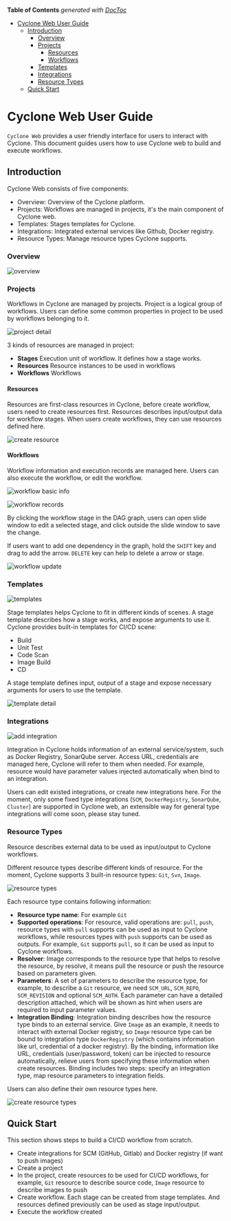 <!-- START doctoc generated TOC please keep comment here to allow auto update -->
<!-- DON'T EDIT THIS SECTION, INSTEAD RE-RUN doctoc TO UPDATE -->
**Table of Contents**  *generated with [DocToc](https://github.com/thlorenz/doctoc)*

- [Cyclone Web User Guide](#cyclone-web-user-guide)
  - [Introduction](#introduction)
    - [Overview](#overview)
    - [Projects](#projects)
      - [Resources](#resources)
      - [Workflows](#workflows)
    - [Templates](#templates)
    - [Integrations](#integrations)
    - [Resource Types](#resource-types)
  - [Quick Start](#quick-start)

<!-- END doctoc generated TOC please keep comment here to allow auto update -->

# Cyclone Web User Guide  
  
`Cyclone Web` provides a user friendly interface for users to interact with Cyclone. This document guides users how to use Cyclone web to build and execute workflows.

## Introduction

Cyclone Web consists of five components:

- Overview: Overview of the Cyclone platform.
- Projects: Workflows are managed in projects, it's the main component of Cyclone web.
- Templates: Stages templates for Cyclone.
- Integrations: Integrated external services like Github, Docker registry.
- Resource Types: Manage resource types Cyclone supports.

### Overview

![overview](./images/screenshots/overview.png)

### Projects

Workflows in Cyclone are managed by projects. Project is a logical group of workflows. Users can define some common properties in project to be used by workflows belonging to it.

![project detail](./images/screenshots/project-detail.png)

3 kinds of resources are managed in project:

- **Stages**  Execution unit of workflow. It defines how a stage works.
- **Resources** Resource instances to be used in workflows
- **Workflows** Workflows

#### Resources

Resources are first-class resources in Cyclone, before create workflow, users need to create resources first. Resources describes input/output data for workflow stages. When users create workflows, they can use resources defined here.

![create resource](./images/screenshots/create-resource.png)

#### Workflows

Workflow information and execution records are managed here.  Users can also execute the workflow, or edit the workflow.

![workflow basic info](./images/screenshots/workflow-basic.png)

![workflow records](./images/screenshots/workflow-records.png)

By clicking the workflow stage in the DAG graph, users can open slide window to edit a selected stage, and click outside the slide window to save the change.

If users want to add one dependency in the graph, hold the `SHIFT` key and drag to add the arrow. `DELETE` key can help to delete a arrow or stage.

![workflow update](./images/screenshots/workflow-update.png)

### Templates

![templates](./images/screenshots/templates.png)

Stage templates helps Cyclone to fit in different kinds of scenes. A stage template describes how a stage works, and expose arguments to use it. Cyclone provides built-in templates for CI/CD scene:

- Build
- Unit Test
- Code Scan
- Image Build
- CD

A stage template defines input, output of a stage and expose necessary arguments for users to use the template.

![template detail](./images/screenshots/template-detail.png)


### Integrations

![add integration](./images/screenshots/add-integration.png)

Integration in Cyclone holds information of an external service/system, such as Docker Registry, SonarQube server. Access URL, credentials are managed here, Cyclone will refer to them when needed. For example, resource would have parameter values injected automatically when bind to an integration.

Users can edit existed integrations, or create new integrations here. For the moment, only some fixed type integrations (`SCM`, `DockerRegistry`, `SonarQube`, `Cluster`)  are supported in Cyclone web, an extensible way for general type integrations will come soon, please stay tuned.

### Resource Types

Resource describes external data to be used as input/output to Cyclone workflows.

Different resource types describe different kinds of resource.  For the moment, Cyclone supports 3 built-in resource types: `Git`, `Svn`, `Image`.

![resource types](./images/screenshots/resource-types.png)

Each resource type contains following information:

- **Resource type name**: For example `Git`
- **Supported operations**: For resource, valid operations are: `pull`, `push`, resource types with `pull` supports can be used as input to Cyclone workflows, while resources types with `push` supports can be used as outputs. For example, `Git` supports `pull`, so it can be used as input to Cyclone workflows.
- **Resolver**:  Image corresponds to the resource type that helps to resolve the resource, by resolve, it means pull the resource or push the resource based on parameters given.
- **Parameters**: A set of parameters to describe the resource type, for example, to describe a `Git` resource, we need `SCM_URL`, `SCM_REPO`, `SCM_REVISION` and optional `SCM_AUTH`. Each parameter can have a detailed description attached, which will be shown as hint when users are required to input parameter values.
- **Integration Binding**: Integration binding describes how the resource type binds to an external service. Give `Image` as an example, it needs to interact with external Docker registry, so `Image` resource type can be bound to integration type `DockerRegistry` (which contains information like url, credential of a docker registry). By the binding, information like URL, credentials (user/password, token) can be injected to resource automatically, relieve users from specifying these information when create resources. Binding includes two steps: specify an integration type, map resource parameters to integration fields.

Users can also define their own resource types here.

![create resource types](./images/screenshots/add-resource-type.png)

## Quick Start

This section shows steps to build a CI/CD workflow from scratch.

- Create integrations for SCM (GitHub, Gitlab) and Docker registry (if want to push images)
- Create a project
- In the project, create resources to be used for CI/CD workflows, for example, `Git` resource to describe source code, `Image` resource to describe images to push
- Create workflow. Each stage can be created from stage templates. And resources defined previously can be used as stage input/output.
- Execute the workflow created

